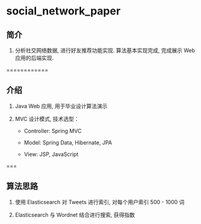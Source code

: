 social_network_paper
====================

## 简介

1. 分析社交网络数据, 进行好友推荐功能实现. 算法基本实现完成, 完成展示 Web 应用的后端实现.

============
## 介绍

1. Java Web 应用, 用于毕业设计算法演示

2. MVC 设计模式, 技术选型：

    - Controller: Spring MVC
    
    - Model: Spring Data, Hibernate, JPA
    
    - View: JSP, JavaScript 
    
===
## 算法思路

1. 使用 Elasticsearch 对 Tweets 进行索引, 对每个用户索引 500 - 1000 词

2. Elasticsearch 与 Wordnet 结合进行搜索, 获得指数